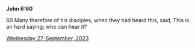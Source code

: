**John 6:60**

60 Many therefore of his disciples, when they had heard this, said, This is an hard saying; who can hear it?

[Wednesday 27-September, 2023](https://getbible.life/kjv/John/6/60)
